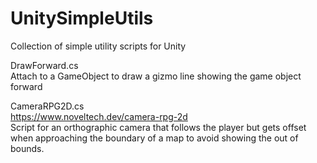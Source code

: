 # UnitySimpleUtils
Collection of simple utility scripts for Unity


DrawForward.cs  
Attach to a GameObject to draw a gizmo line showing the game object forward 


CameraRPG2D.cs   
https://www.noveltech.dev/camera-rpg-2d   
Script for an orthographic camera that follows the player but gets offset when approaching the boundary of a map to avoid showing the out of bounds.  
